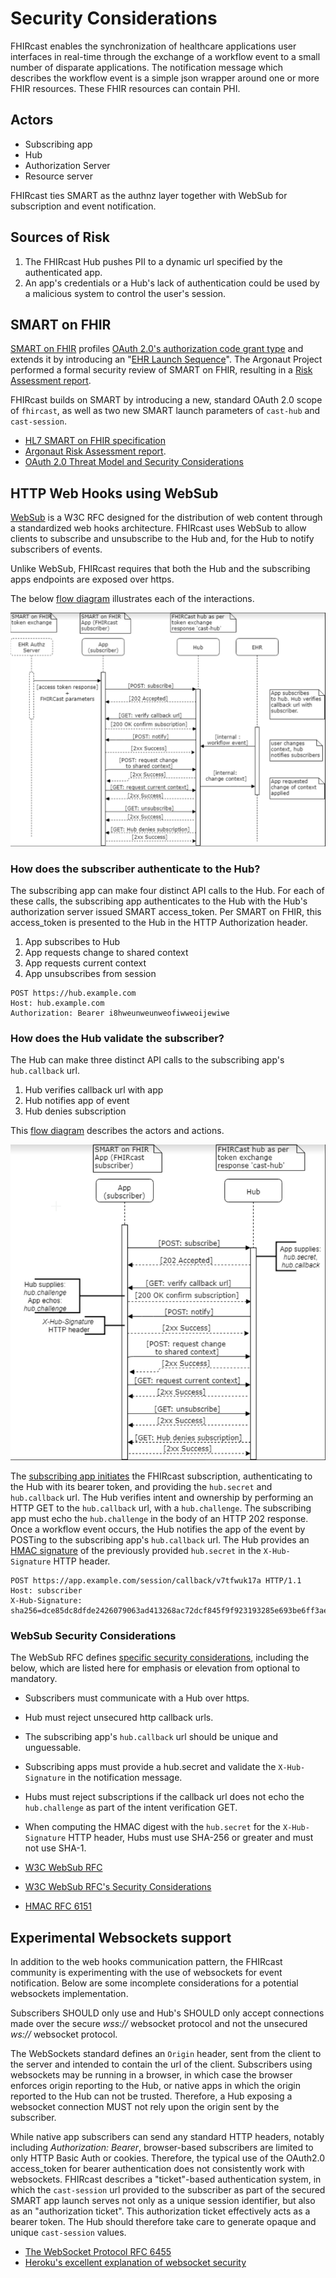 # Security Considerations

FHIRcast enables the synchronization of healthcare applications user interfaces in real-time through the exchange of a workflow event to a small number of disparate applications. The notification message which describes the workflow event is a simple json wrapper around one or more FHIR resources. These FHIR resources can contain PHI. 

## Actors 

* Subscribing app
* Hub
* Authorization Server
* Resource server

FHIRcast ties SMART as the authnz layer together with WebSub for subscription and event notification.

## Sources of Risk
1. The FHIRcast Hub pushes PII to a dynamic url specified by the authenticated app. 
1. An app's credentials or a Hub's lack of authentication could be used by a malicious system to control the user's session.


## SMART on FHIR
[SMART on FHIR](http://www.hl7.org/fhir/smart-app-launch/) profiles [OAuth 2.0's authorization code grant type](https://tools.ietf.org/html/rfc6749#section-1.3.1) and extends it by introducing an "[EHR Launch Sequence](http://www.hl7.org/fhir/smart-app-launch/#ehr-launch-sequence)". The Argonaut Project performed a formal security review of SMART on FHIR, resulting in a [Risk Assessment report](http://argonautwiki.hl7.org/images/e/ed/%282015May26%29RiskAssessment_ReportV1.pdf).

FHIRcast builds on SMART by introducing a new, standard OAuth 2.0 scope of `fhircast`, as well as two new SMART launch parameters of `cast-hub` and `cast-session`. 

* [HL7 SMART on FHIR specification](http://www.hl7.org/fhir/smart-app-launch/)
* [Argonaut Risk Assessment report](http://argonautwiki.hl7.org/images/e/ed/%282015May26%29RiskAssessment_ReportV1.pdf).
* [OAuth 2.0 Threat Model and Security Considerations](https://tools.ietf.org/html/rfc6819)

## HTTP Web Hooks using WebSub

[WebSub](https://www.w3.org/TR/websub/) is a W3C RFC designed for the distribution of web content through a standardized web hooks architecture. FHIRcast uses WebSub to allow clients to subscribe and unsubscribe to the Hub and, for the Hub to notify subscribers of events. 

Unlike WebSub, FHIRcast requires that both the Hub and the subscribing apps endpoints are exposed over https.

The below [flow diagram](https://drive.google.com/file/d/16pdG6Kw4pAG53J9d7_rK98DSvm_GMiCC/view?usp=sharing) illustrates each of the interactions. 

![FHIRcast flow diagram](img/FHIRcast%20WebSub%20security%20sequence.png)


### How does the subscriber authenticate to the Hub?
The subscribing app can make four distinct API calls to the Hub. For each of these calls, the subscribing app authenticates to the Hub with the Hub's authorization server issued SMART access_token. Per SMART on FHIR, this access_token is presented to the Hub in the HTTP Authorization header.

1. App subscribes to Hub
1. App requests change to shared context
1. App requests current context
1. App unsubscribes from session

```
POST https://hub.example.com
Host: hub.example.com
Authorization: Bearer i8hweunweunweofiwweoijewiwe
```

### How does the Hub validate the subscriber?
The Hub can make three distinct API calls to the subscribing app's `hub.callback` url. 

1. Hub verifies callback url with app
1. Hub notifies app of event
1. Hub denies subscription


This [flow diagram](https://drive.google.com/file/d/1sqh3Jghd2QGzq_EhRR-uv6axgIkVW1EE/view?usp=sharing) describes the actors and actions. 

![WebSub security flow](img/WebSub%20security%20sequence%20flow.png)


The [subscribing app initiates](http://fhircast.org/#app-subscribes-to-session) the FHIRcast subscription, authenticating to the Hub with its bearer token, and providing the `hub.secret` and `hub.callback` url. The Hub verifies intent and ownership by performing an HTTP GET to the `hub.callback` url, with a `hub.challenge`. The subscribing app must echo the `hub.challenge` in the body of an HTTP 202 response. Once a workflow event occurs, the Hub notifies the app of the event by POSTing to the subscribing app's `hub.callback` url. The Hub provides an [HMAC signature](https://www.w3.org/TR/websub/#bib-RFC6151) of the previously provided `hub.secret` in the `X-Hub-Signature` HTTP header.

```
POST https://app.example.com/session/callback/v7tfwuk17a HTTP/1.1
Host: subscriber
X-Hub-Signature: sha256=dce85dc8dfde2426079063ad413268ac72dcf845f9f923193285e693be6ff3ae
```

### WebSub Security Considerations
The WebSub RFC defines [specific security considerations](https://www.w3.org/TR/websub/#security-considerations), including the below, which are listed here for emphasis or elevation from optional to mandatory.
* Subscribers must communicate with a Hub over https.
* Hub must reject unsecured http callback urls. 
* The subscribing app's `hub.callback` url should be unique and unguessable. 
* Subscribing apps must provide a hub.secret and validate the `X-Hub-Signature` in the notification message.
* Hubs must reject subscriptions if the callback url does not echo the `hub.challenge` as part of the intent verification GET.
* When computing the HMAC digest with the `hub.secret` for the `X-Hub-Signature` HTTP header, Hubs must use SHA-256 or greater and must not use SHA-1.


* [W3C WebSub RFC](https://www.w3.org/TR/websub/)
* [W3C WebSub RFC's Security Considerations](https://www.w3.org/TR/websub/#security-considerations)
* [HMAC RFC 6151](https://www.w3.org/TR/websub/#bib-RFC6151)


## Experimental Websockets support

In addition to the web hooks communication pattern, the FHIRcast community is experimenting with the use of websockets for event notification. Below are some incomplete considerations for a potential websockets implementation.

Subscribers SHOULD only use and Hub's SHOULD only accept connections made over the secure _wss://_ websocket protocol and not the unsecured _ws://_ websocket protocol.

The WebSockets standard defines an `Origin` header, sent from the client to the server and intended to contain the url of the client. Subscribers using websockets may be running in a browser, in which case the browser enforces origin reporting to the Hub, or native apps in which the origin reported to the Hub can not be trusted. Therefore, a Hub exposing a websocket connection MUST not rely upon the origin sent by the subscriber. 

While native app subscribers can send any standard HTTP headers, notably including _Authorization: Bearer_, browser-based subscribers are limited to only HTTP Basic Auth or cookies. Therefore, the typical use of the OAuth2.0 access_token for bearer authentication does not consistently work with websockets. FHIRcast describes a "ticket"-based authentication system, in which the `cast-session` url provided to the subscriber as part of the secured SMART app launch serves not only as a unique session identifier, but also as an "authorization ticket". This authorization ticket effectively acts as a bearer token. The Hub should therefore take care to generate opaque and unique `cast-session` values. 

* [The WebSocket Protocol RFC 6455](https://tools.ietf.org/html/rfc6455)
* [Heroku's excellent explanation of websocket security](https://devcenter.heroku.com/articles/websocket-security)

